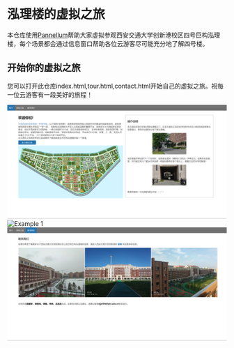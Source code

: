# 泓理楼的虚拟之旅

本仓库使用[Pannellum]([Pannellum](https://pannellum.org/))帮助大家虚拟参观西安交通大学创新港校区四号巨构泓理楼，每个场景都会通过信息窗口帮助各位云游客尽可能充分地了解四号楼。

## 开始你的虚拟之旅

您可以打开此仓库index.html,tour.html,contact.html开始自己的虚拟之旅。祝每一位云游客有一段美好的旅程！

![Landing page](./pics/about.png)
![Example 1](./pics/virtual.png)
![Example 2](./pics/contact.png)






